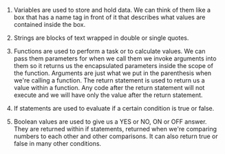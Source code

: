 1) Variables are used to store and hold data. We can think of them like a box that has a name tag in front of it that describes what values are contained inside the box.

2) Strings are blocks of text wrapped in double or single quotes.

3) Functions are used to perform a task or to calculate values. We can pass them parameters for when we call them we invoke arguments into them so it returns us the encapsulated parameters inside the scope of the function. Arguments are just what we put in the parenthesis when we're calling a function. The return statement is used to return us a value within a function. Any code after the return statement will not execute and we will have only the value after the return statement.

4) If statements are used to evaluate if a certain condition is true or false.

5) Boolean values are used to give us a YES or NO, ON or OFF answer. They are returned within if statements, returned when we're comparing numbers to each other and other comparisons. It can also return true or false in many other conditions.
